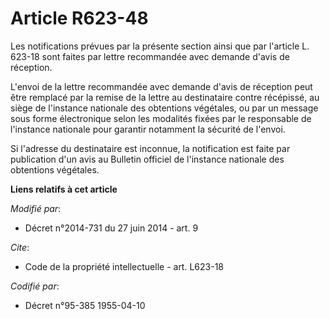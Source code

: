 # Article R623-48

Les notifications prévues par la présente section ainsi que par l'article L. 623-18 sont faites par lettre recommandée avec
demande d'avis de réception.

L'envoi de la lettre recommandée avec demande d'avis de réception peut être remplacé par la remise de la lettre au
destinataire contre récépissé, au siège de l'instance nationale des obtentions végétales, ou par un message sous forme
électronique selon les modalités fixées par le responsable de l'instance nationale pour garantir notamment la sécurité de
l'envoi. 

Si l'adresse du destinataire est inconnue, la notification est faite par publication d'un avis au Bulletin officiel de
l'instance nationale des obtentions végétales.

**Liens relatifs à cet article**

_Modifié par_:

  - Décret n°2014-731 du 27 juin 2014 - art. 9

_Cite_:

  - Code de la propriété intellectuelle - art. L623-18

_Codifié par_:

  - Décret n°95-385 1955-04-10
